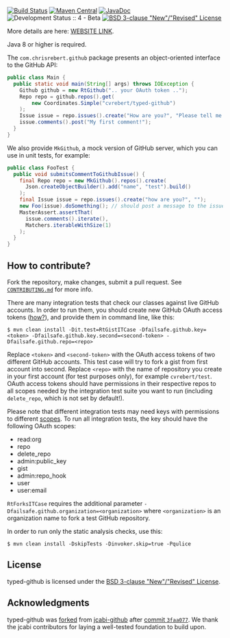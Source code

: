 [![Build Status](https://travis-ci.org/cvrebert/typed-github.svg?branch=master)](https://travis-ci.org/cvrebert/typed-github)
[![Maven Central](https://maven-badges.herokuapp.com/maven-central/com.chrisrebert/typed-github/badge.svg)](https://maven-badges.herokuapp.com/maven-central/com.chrisrebert/typed-github)
[![JavaDoc](https://img.shields.io/badge/javadoc-html-blue.svg)](http://www.javadoc.io/doc/com.chrisrebert/typed-github)
![Development Status :: 4 - Beta](https://img.shields.io/badge/maturity-stable-yellow.svg "Development Status :: 4 - Beta")
[![BSD 3-clause "New"/"Revised" License](https://img.shields.io/badge/license-BSD--3--Clause-blue.svg)](https://github.com/cvrebert/typed-github/blob/master/LICENSE.txt)

More details are here: [WEBSITE LINK](http://example.com/).

Java 8 or higher is required.

The `com.chrisrebert.github` package presents an object-oriented interface to the GitHub API:

```java
public class Main {
  public static void main(String[] args) throws IOException {
    Github github = new RtGithub(".. your OAuth token ..");
    Repo repo = github.repos().get(
        new Coordinates.Simple("cvrebert/typed-github")
    );
    Issue issue = repo.issues().create("How are you?", "Please tell me...");
    issue.comments().post("My first comment!");
  }
}
```

We also provide `MkGithub`, a mock version of GitHub server, which
you can use in unit tests, for example:

```java
public class FooTest {
  public void submitsCommentToGithubIssue() {
    final Repo repo = new MkGithub().repos().create(
      Json.createObjectBuilder().add("name", "test").build()
    );
    final Issue issue = repo.issues().create("how are you?", "");
    new Foo(issue).doSomething(); // should post a message to the issue
    MasterAssert.assertThat(
      issue.comments().iterate(),
      Matchers.iterableWithSize(1)
    );
  }
}
```

## How to contribute?

Fork the repository, make changes, submit a pull request. See [`CONTRIBUTING.md`](https://github.com/cvrebert/typed-github/blob/master/CONTRIBUTING.md) for more info.

There are many integration tests that check our classes against live GitHub accounts. In order to run them, you should create new GitHub OAuth access tokens
([how?](https://help.github.com/articles/creating-an-access-token-for-command-line-use)), and provide them in command line, like this:

```
$ mvn clean install -Dit.test=RtGistITCase -Dfailsafe.github.key=<token> -Dfailsafe.github.key.second=<second-token> -Dfailsafe.github.repo=<repo>
```

Replace `<token>` and `<second-token>` with the OAuth access tokens of two different GitHub accounts. This test case will try to fork a gist from first account into second. Replace `<repo>` with the name of repository you create in your first account (for test purposes only), for example `cvrebert/test`. OAuth access tokens should have permissions in their respective repos to all scopes needed by the integration test suite you want to run (including `delete_repo`, which is not set by default!).

Please note that different integration tests may need keys with permissions to different [scopes](https://developer.github.com/v3/oauth/#scopes).
To run all integration tests, the key should have the following OAuth scopes:
* read:org
* repo
* delete_repo
* admin:public_key
* gist
* admin:repo_hook
* user
* user:email

`RtForksITCase` requires the additional parameter `-Dfailsafe.github.organization=<organization>` where `<organization>` is an organization name to fork a test GitHub repository.

In order to run only the static analysis checks, use this:

```
$ mvn clean install -DskipTests -Dinvoker.skip=true -Pqulice
```

## License
typed-github is licensed under the [BSD 3-clause "New"/"Revised" License](https://github.com/cvrebert/lmvtfy/blob/master/LICENSE.txt).

## Acknowledgments
typed-github was [forked](https://github.com/cvrebert/typed-github/commit/55f0287ceee12ab1749ae534b0cd0d8df1ce3027) from [jcabi-github](https://github.com/jcabi/jcabi-github) after [commit `3faa077`](https://github.com/jcabi/jcabi-github/commit/3faa077d5f62fa719376fe288ab2d410dc16721a). We thank the jcabi contributors for laying a well-tested foundation to build upon.
